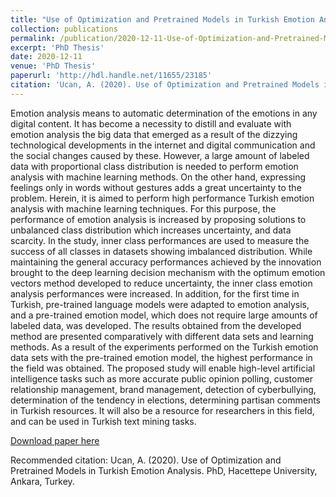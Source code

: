 ```yaml
---
title: "Use of Optimization and Pretrained Models in Turkish Emotion Analysis"
collection: publications
permalink: /publication/2020-12-11-Use-of-Optimization-and-Pretrained-Models-in-Turkish-Emotion-Analysis
excerpt: 'PhD Thesis'
date: 2020-12-11
venue: 'PhD Thesis'
paperurl: 'http://hdl.handle.net/11655/23185'
citation: 'Ucan, A. (2020). Use of Optimization and Pretrained Models in Turkish Emotion Analysis. PhD, Hacettepe University, Ankara, Turkey.'
---
```

Emotion analysis means to automatic determination of the emotions in any digital content. It has become a necessity to distill and evaluate with emotion analysis the big data that emerged as a result of the dizzying technological developments in the internet and digital communication and the social changes caused by these. However, a large amount of labeled data with proportional class distribution is needed to perform emotion analysis with machine learning methods. On the other hand, expressing feelings only in words without gestures adds a great uncertainty to the problem. Herein, it is aimed to perform high performance Turkish emotion analysis with machine learning techniques. For this purpose, the performance of emotion analysis is increased by proposing solutions to unbalanced class distribution which increases uncertainty, and data scarcity. In the study, inner class performances are used to measure the success of all classes in datasets showing imbalanced distribution. While maintaining the general accuracy performances achieved by the innovation brought to the deep learning decision mechanism with the optimum emotion vectors method developed to reduce uncertainty, the inner class emotion analysis performances were increased. In addition, for the first time in Turkish, pre-trained language models were adapted to emotion analysis, and a pre-trained emotion model, which does not require large amounts of labeled data, was developed. The results obtained from the developed method are presented comparatively with different data sets and learning methods. As a result of the experiments performed on the Turkish emotion data sets with the pre-trained emotion model, the highest performance in the field was obtained. The proposed study will enable high-level artificial intelligence tasks such as more accurate public opinion polling, customer relationship management, brand management, detection of cyberbullying, determination of the tendency in elections, determining partisan comments in Turkish resources. It will also be a resource for researchers in this field, and can be used in Turkish text mining tasks.

[Download paper here](http://hdl.handle.net/11655/23185)

Recommended citation: Ucan, A. (2020). Use of Optimization and Pretrained Models in Turkish Emotion Analysis. PhD, Hacettepe University, Ankara, Turkey.
